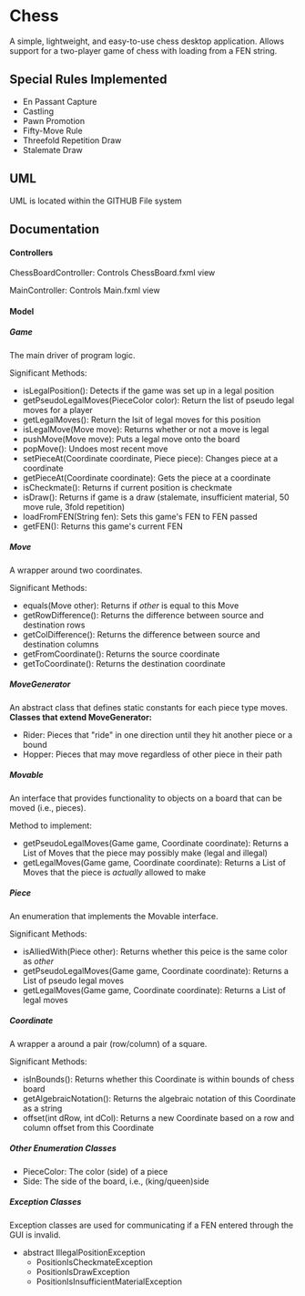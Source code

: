 # Chess
A simple, lightweight, and easy-to-use chess desktop application. Allows support for a two-player game of chess with loading from a FEN string.

## Special Rules Implemented
- En Passant Capture
- Castling
- Pawn Promotion
- Fifty-Move Rule
- Threefold Repetition Draw
- Stalemate Draw

## UML
UML is located within the GITHUB File system

## Documentation
#### Controllers
ChessBoardController: Controls ChessBoard.fxml view

MainController: Controls Main.fxml view

#### Model
##### Game
The main driver of program logic.

Significant Methods:
- isLegalPosition(): Detects if the game was set up in a legal position
- getPseudoLegalMoves(PieceColor color): Return the list of pseudo legal moves for a player
- getLegalMoves(): Return the lsit of legal moves for this position
- isLegalMove(Move move): Returns whether or not a move is legal
- pushMove(Move move): Puts a legal move onto the board
- popMove(): Undoes most recent move
- setPieceAt(Coordinate coordinate, Piece piece): Changes piece at a coordinate
- getPieceAt(Coordinate coordinate): Gets the piece at a coordinate
- isCheckmate(): Returns if current position is checkmate
- isDraw(): Returns if game is a draw (stalemate, insufficient material, 50 move rule, 3fold repetition)
- loadFromFEN(String fen): Sets this game's FEN to FEN passed
- getFEN(): Returns this game's current FEN

##### Move
A wrapper around two coordinates.

Significant Methods:
- equals(Move other): Returns if *other* is equal to this Move
- getRowDifference(): Returns the difference between source and destination rows
- getColDifference(): Returns the difference between source and destination columns
- getFromCoordinate(): Returns the source coordinate
- getToCoordinate(): Returns the destination coordinate

##### MoveGenerator
An abstract class that defines static constants for each piece type moves.
**Classes that extend MoveGenerator:**
- Rider: Pieces that "ride" in one direction until they hit another piece or a bound
- Hopper: Pieces that may move regardless of other piece in their path

##### Movable
An interface that provides functionality to objects on a board that can be moved (i.e., pieces).

Method to implement:
- getPseudoLegalMoves(Game game, Coordinate coordinate): Returns a List of Moves that the piece may possibly make (legal and illegal)
- getLegalMoves(Game game, Coordinate coordinate): Returns a List of Moves that the piece is *actually* allowed to make

##### Piece
An enumeration that implements the Movable interface.

Significant Methods:
- isAlliedWith(Piece other): Returns whether this peice is the same color as *other*
- getPseudoLegalMoves(Game game, Coordinate coordinate): Returns a List of pseudo legal moves
- getLegalMoves(Game game, Coordinate coordinate): Returns a List of legal moves

##### Coordinate
A wrapper a around a pair (row/column) of a square.

Significant Methods:
- isInBounds(): Returns whether this Coordinate is within bounds of chess board
- getAlgebraicNotation(): Returns the algebraic notation of this Coordinate as a string
- offset(int dRow, int dCol): Returns a new Coordinate based on a row and column offset from this Coordinate

##### Other Enumeration Classes
- PieceColor: The color (side) of a piece
- Side: The side of the board, i.e., (king/queen)side

##### Exception Classes
Exception classes are used for communicating if a FEN entered through the GUI is invalid.
- abstract IllegalPositionException
	- PositionIsCheckmateException
	- PositionIsDrawException
	- PositionIsInsufficientMaterialException